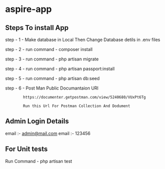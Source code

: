 # aspire-app

Steps To install App
--------------------------

step - 1 - Make database in Local Then Change Database detils in .env files

step - 2 - run command - composer install

step - 3 - run command - php artisan migrate

step - 4 - run command - php artisan passport:install

step - 5 - run command - php artisan db:seed

step - 6 - Post Man Public Documantaion URl

			https://documenter.getpostman.com/view/5240680/VUxPt6Tg

			Run this Url For Postman Collection And Dodument


Admin Login Details
--------------------
email :- admin@mail.com
email :- 123456



For Unit tests
--------------------
Run Command - php artisan test
